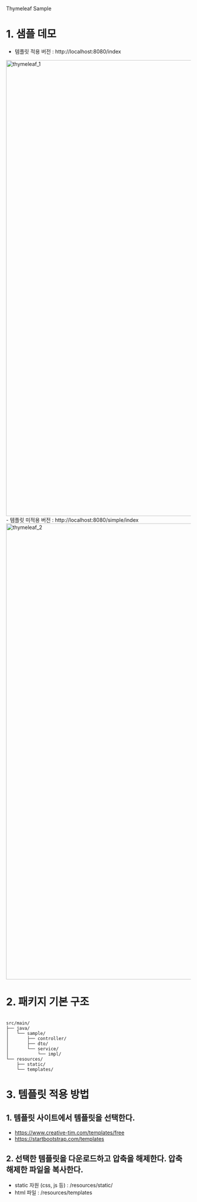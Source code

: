Thymeleaf Sample

# 1. 샘플 데모
- 템플릿 적용 버전 : http://localhost:8080/index
<img width="1240" alt="thymeleaf_1" src="https://user-images.githubusercontent.com/62231786/126603139-a8597c6a-6a9b-4d57-9842-f0aa444bafbb.png">
- 템플릿 미적용 버전 : http://localhost:8080/simple/index
<img width="1240" alt="thymeleaf_2" src="https://user-images.githubusercontent.com/62231786/126603160-fe86ec86-974e-4b68-acfb-68bee25c8732.png">

# 2. 패키지 기본 구조
<div class="highlighter-rouge"><div class="highlight"><pre class="highlight"><code>
src/main/
├── java/
│   └── sample/
│       ├── controller/
│       ├── dto/
│       └── service/
│           └── impl/
└── resources/
    ├── static/
    └── templates/
</code></pre></div></div>
   
# 3. 템플릿 적용 방법
## 1. 템플릿 사이트에서 템플릿을 선택한다.
  - https://www.creative-tim.com/templates/free
  - https://startbootstrap.com/templates
## 2. 선택한 템플릿을 다운로드하고 압축을 해제한다. 압축 해제한 파일을 복사한다.
  - static 자원 (css, js 등) : /resources/static/
  - html 파일 : /resources/templates
